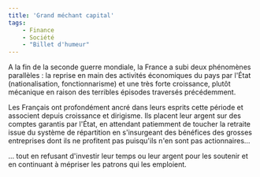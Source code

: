 ```yaml
---
title: 'Grand méchant capital'
tags:
    - Finance
    - Société
    - "Billet d'humeur"
---
```


A la fin de la seconde guerre mondiale, la France a subi deux phénomènes
parallèles&nbsp;: la reprise en main des activités économiques du pays par
l'État (nationalisation, fonctionnarisme) et une très forte croissance, plutôt
mécanique en raison des terribles épisodes traversés précédemment.

<!-- more -->

Les Français ont profondément ancré dans leurs esprits cette période et
associent depuis croissance et dirigisme. Ils placent leur argent sur des
comptes garantis par l'État, en attendant patiemment de toucher la retraite
issue du système de répartition en s'insurgeant des bénéfices des grosses
entreprises dont ils ne profitent pas puisqu'ils n'en sont pas actionnaires…

… tout en refusant d'investir leur temps ou leur argent pour les soutenir et en
continuant à mépriser les patrons qui les emploient.
